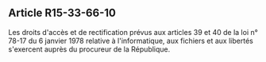 Article R15-33-66-10
----
Les droits d'accès et de rectification prévus aux articles 39 et 40 de la loi n°
78-17 du 6 janvier 1978 relative à l'informatique, aux fichiers et aux libertés
s'exercent auprès du procureur de la République.
